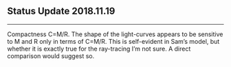 ## Status Update 2018.11.19
---


Compactness C=M/R. The shape of the light-curves appears to be sensitive to M and R only in terms of C=M/R. This is self-evident in Sam’s model, but whether it is exactly true for the ray-tracing I’m not sure. A direct comparison would suggest so.


